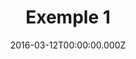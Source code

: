 ---
uuid: f4938728-4b21-47a1-819b-7d505b2e062c
locale: it-IT
date: 2016-03-12T00:00:00.000Z
published: true
project: "for"
contentType: "news"
slug: "question"
title: "Exemple 1"
question_title: "Which of these adverts is not what it appears to be?"
question_subtitle: "Choose which of these campaigns adverts you think should be treated with caution!"
explanation_title: "Which of these adverts is not what it appears to be?"
explanation_subtitle: "Choose which of these campaigns adverts you think should be treated with caution!"
stats_title: "Which of these adverts is not what it appears to be?"
stats_subtitle: "Other people thought that these adverts are not what they appeard to be:"
explanation_description_html: "
  <h2>
    The title of explanation goes in markdown
  </h2>
  <p>
    Lorem ipsum dolor sit amet consectetur adipisicing elit.
    Sed distinctio modi maiores quasi sunt totam voluptatum mollitia corrupti veritatis id accusamus,
    excepturi accusantium eligendi minima molestiae eaque omnis cumque? Deleniti.
  </p>
  <p>
    Lorem ipsum dolor sit amet consectetur adipisicing elit. Sed distinctio modi maiores quasi sunt totam voluptatum
    mollitia corrupti veritatis id accusamus, excepturi accusantium eligendi minima molestiae eaque omnis cumque? Deleniti.
  </p>
  <p>
    Lorem ipsum dolor sit amet consectetur adipisicing elit. Sed distinctio modi maiores quasi sunt totam
    voluptatum mollitia corrupti veritatis id accusamus, excepturi accusantium eligendi minima molestiae eaque omnis cumque? Deleniti.
  </p>
  <p>
    Lorem ipsum dolor sit amet consectetur adipisicing elit. Sed distinctio modi maiores quasi sunt
    totam voluptatum mollitia corrupti veritatis id accusamus, excepturi accusantium eligendi minima molestiae eaque omnis cumque? Deleniti.
  </p>
  <p>
    Lorem ipsum dolor sit amet consectetur adipisicing elit. Sed distinctio modi maiores
    quasi sunt totam voluptatum mollitia corrupti veritatis id accusamus, excepturi
    accusantium eligendi minima molestiae eaque omnis cumque? Deleniti.
  </p>"
items:
  - fake: true
    web_url: "https://densitydesign.github.io/teaching-dd15/course-results/es03/group01/"
    video_url: "https://vimeo.com/386102796"
    image_url: "https://cdn.ttc.io/i/fit/406/228/sm/0/plain/fake-or-real-news-edition/1.jpg"
    title: "Ill primo titolo of the item is max 36 ch"
    text: "The title of the item is maximum 160 characters long. Sed distinctio modi maiores quasi sunt totam voluptatum?"
    click_count: 123
  - fake: false
    web_url: "https://densitydesign.github.io/teaching-dd15/course-results/es03/group01/"
    video_url: "https://vimeo.com/386102796"
    image_url: "https://cdn.ttc.io/i/fit/406/228/sm/0/plain/fake-or-real-news-edition/2.jpg"
    title: "Ill primo titolo of the item is max 36 ch"
    text: "The title of the item is maximum 160 characters long. Sed distinctio modi maiores quasi sunt totam voluptatum?"
    click_count: 753
  - fake: true
    web_url: "https://densitydesign.github.io/teaching-dd15/course-results/es03/group01/"
    video_url: "https://vimeo.com/386102796"
    image_url: "https://cdn.ttc.io/i/fit/406/228/sm/0/plain/fake-or-real-news-edition/3.jpg"
    title: "Ill primo titolo of the item is max 36 ch"
    text: "The title of the item is maximum 160 characters long. Sed distinctio modi maiores quasi sunt totam voluptatum?"
    click_count: 654
  - fake: false
    web_url: "https://densitydesign.github.io/teaching-dd15/course-results/es03/group01/"
    video_url: "https://vimeo.com/386102796"
    image_url: "https://cdn.ttc.io/i/fit/406/228/sm/0/plain/fake-or-real-news-edition/1.jpg"
    title: "Ill primo titolo of the item is max 36 ch"
    text: "The title of the item is maximum 160 characters long. Sed distinctio modi maiores quasi sunt totam voluptatum?"
    click_count: 123
---